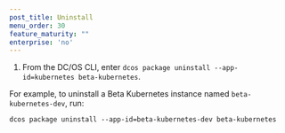 ```yaml
---
post_title: Uninstall
menu_order: 30
feature_maturity: ""
enterprise: 'no'
---
```


<!-- THIS CONTENT DUPLICATES THE DC/OS OPERATION GUIDE -->

1. From the DC/OS CLI, enter `dcos package uninstall --app-id=kubernetes beta-kubernetes`.

For example, to uninstall a Beta Kubernetes instance named `beta-kubernetes-dev`, run:

```shell
dcos package uninstall --app-id=beta-kubernetes-dev beta-kubernetes
```
